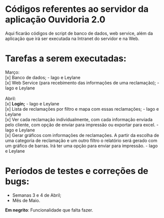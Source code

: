 # Códigos referentes ao servidor da aplicação Ouvidoria 2.0
Aqui ficarão códigos de script de banco de dados, web service, além da aplicação que irá ser executada na Intranet do servidor e na Web.

# Tarefas a serem executadas:
Março:<br>
[x] Banco de dados; - Iago e Leylane<br>
[x] Web Service (para recebimento das informações de uma reclamação); - Iago e Leylane<br><br>
Abril:<br>
[x] <b>Login;</b> - Iago e Leylane<br>
[x] Lista de reclamações por filtro e mapa com essas reclamações; - Iago e Leylane<br>
[x] Ver cada reclamação individualmente, com cada informação enviada pelo cliente, com opção de enviar para impressão ou exportar para excel. - Iago e Leylane<br>
[x] Gerar gráficos com informações de reclamações. A partir da escolha de uma categoria de reclamação e um outro filtro o relatório será gerado com um gráfico de barras. Irá ter uma opção para enviar para impressão. - Iago e Leylane

# Períodos de testes e correções de bugs:
* Semanas 3 e 4 de Abril;<br>
* Mês de Maio.

<b>Em negrito</b>: Funcionalidade que falta fazer.
